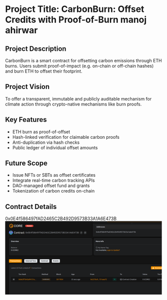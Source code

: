 # Project Title: CarbonBurn: Offset Credits with Proof-of-Burn manoj ahirwar

## Project Description

CarbonBurn is a smart contract for offsetting carbon emissions through ETH burns. Users submit proof-of-impact (e.g. on-chain or off-chain hashes) and burn ETH to offset their footprint.
    
## Project Vision    

To offer a transparent, immutable and publicly auditable mechanism for climate action through crypto-native mechanisms like burn proofs.

## Key Features

- ETH burn as proof-of-offset
- Hash-linked verification for claimable carbon proofs
- Anti-duplication via hash checks
- Public ledger of individual offset amounts

## Future Scope

- Issue NFTs or SBTs as offset certificates
- Integrate real-time carbon tracking APIs
- DAO-managed offset fund and grants
- Tokenization of carbon credits on-chain

## Contract Details
0x0E4f586497fAD2465C2B492D9573B33A1A6E473B   
![alt text](image.png)   
